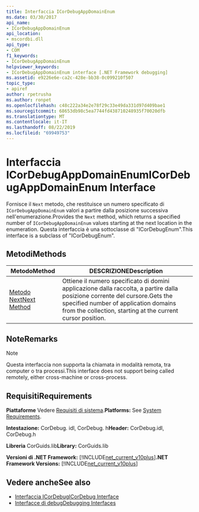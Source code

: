 ```yaml
---
title: Interfaccia ICorDebugAppDomainEnum
ms.date: 03/30/2017
api_name:
- ICorDebugAppDomainEnum
api_location:
- mscordbi.dll
api_type:
- COM
f1_keywords:
- ICorDebugAppDomainEnum
helpviewer_keywords:
- ICorDebugAppDomainEnum interface [.NET Framework debugging]
ms.assetid: e9226e6e-ca2c-428e-bb38-0c099210f507
topic_type:
- apiref
author: rpetrusha
ms.author: ronpet
ms.openlocfilehash: c48c222a34e2e78f29c33e49da331d97d409bae1
ms.sourcegitcommit: 68653db98c5ea7744fd438710248935f70020dfb
ms.translationtype: MT
ms.contentlocale: it-IT
ms.lasthandoff: 08/22/2019
ms.locfileid: "69949753"
---
```

# <a name="icordebugappdomainenum-interface"></a><span data-ttu-id="93d0b-102">Interfaccia ICorDebugAppDomainEnum</span><span class="sxs-lookup"><span data-stu-id="93d0b-102">ICorDebugAppDomainEnum Interface</span></span>

<span data-ttu-id="93d0b-103">Fornisce il `Next` metodo, che restituisce un numero specificato di `ICorDebugAppDomainEnum` valori a partire dalla posizione successiva nell'enumerazione.</span><span class="sxs-lookup"><span data-stu-id="93d0b-103">Provides the `Next` method, which returns a specified number of `ICorDebugAppDomainEnum` values starting at the next location in the enumeration.</span></span> <span data-ttu-id="93d0b-104">Questa interfaccia è una sottoclasse di "ICorDebugEnum".</span><span class="sxs-lookup"><span data-stu-id="93d0b-104">This interface is a subclass of "ICorDebugEnum".</span></span>  
  
## <a name="methods"></a><span data-ttu-id="93d0b-105">Metodi</span><span class="sxs-lookup"><span data-stu-id="93d0b-105">Methods</span></span>  
  
|<span data-ttu-id="93d0b-106">Metodo</span><span class="sxs-lookup"><span data-stu-id="93d0b-106">Method</span></span>|<span data-ttu-id="93d0b-107">DESCRIZIONE</span><span class="sxs-lookup"><span data-stu-id="93d0b-107">Description</span></span>|  
|------------|-----------------|  
|[<span data-ttu-id="93d0b-108">Metodo Next</span><span class="sxs-lookup"><span data-stu-id="93d0b-108">Next Method</span></span>](../../../../docs/framework/unmanaged-api/debugging/icordebugappdomainenum-next-method.md)|<span data-ttu-id="93d0b-109">Ottiene il numero specificato di domini applicazione dalla raccolta, a partire dalla posizione corrente del cursore.</span><span class="sxs-lookup"><span data-stu-id="93d0b-109">Gets the specified number of application domains from the collection, starting at the current cursor position.</span></span>|  
  
## <a name="remarks"></a><span data-ttu-id="93d0b-110">Note</span><span class="sxs-lookup"><span data-stu-id="93d0b-110">Remarks</span></span>  
  
> [!NOTE]
> <span data-ttu-id="93d0b-111">Questa interfaccia non supporta la chiamata in modalità remota, tra computer o tra processi.</span><span class="sxs-lookup"><span data-stu-id="93d0b-111">This interface does not support being called remotely, either cross-machine or cross-process.</span></span>  
  
## <a name="requirements"></a><span data-ttu-id="93d0b-112">Requisiti</span><span class="sxs-lookup"><span data-stu-id="93d0b-112">Requirements</span></span>  
 <span data-ttu-id="93d0b-113">**Piattaforme** Vedere [Requisiti di sistema](../../../../docs/framework/get-started/system-requirements.md).</span><span class="sxs-lookup"><span data-stu-id="93d0b-113">**Platforms:** See [System Requirements](../../../../docs/framework/get-started/system-requirements.md).</span></span>  
  
 <span data-ttu-id="93d0b-114">**Intestazione:** CorDebug. idl, CorDebug. h</span><span class="sxs-lookup"><span data-stu-id="93d0b-114">**Header:** CorDebug.idl, CorDebug.h</span></span>  
  
 <span data-ttu-id="93d0b-115">**Libreria** CorGuids.lib</span><span class="sxs-lookup"><span data-stu-id="93d0b-115">**Library:** CorGuids.lib</span></span>  
  
 <span data-ttu-id="93d0b-116">**Versioni di .NET Framework:** [!INCLUDE[net_current_v10plus](../../../../includes/net-current-v10plus-md.md)]</span><span class="sxs-lookup"><span data-stu-id="93d0b-116">**.NET Framework Versions:** [!INCLUDE[net_current_v10plus](../../../../includes/net-current-v10plus-md.md)]</span></span>  
  
## <a name="see-also"></a><span data-ttu-id="93d0b-117">Vedere anche</span><span class="sxs-lookup"><span data-stu-id="93d0b-117">See also</span></span>

- [<span data-ttu-id="93d0b-118">Interfaccia ICorDebug</span><span class="sxs-lookup"><span data-stu-id="93d0b-118">ICorDebug Interface</span></span>](../../../../docs/framework/unmanaged-api/debugging/icordebug-interface.md)
- [<span data-ttu-id="93d0b-119">Interfacce di debug</span><span class="sxs-lookup"><span data-stu-id="93d0b-119">Debugging Interfaces</span></span>](../../../../docs/framework/unmanaged-api/debugging/debugging-interfaces.md)
